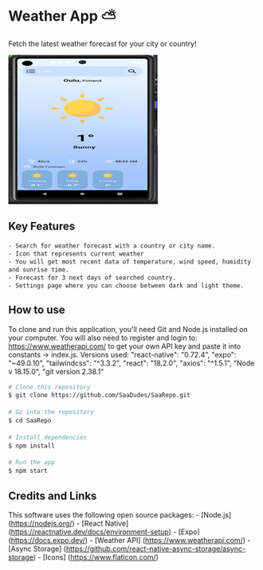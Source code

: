 # Weather App ⛅

Fetch the latest weather forecast for your city or country!

<img src="/assets/images/oulu_light_theme.png" alt="image" width="300" height="300">

## Key Features
    - Search for weather forecast with a country or city name.
    - Icon that represents current weather
    - You will get most recent data of temperature, wind speed, humidity and sunrise time.
    - Forecast for 3 next days of searched country.
    - Settings page where you can choose between dark and light theme.

##  How to use

To clone and run this application, you'll need Git and Node.js installed on your computer.
You will also need to register and login to: https://www.weatherapi.com/ to get your own API key and paste it into constants -> index.js.
Versions used: "react-native": "0.72.4", "expo": "~49.0.10", "tailwindcss": "^3.3.2", "react": "18.2.0", "axios": "^1.5.1", "Node v 18.15.0", "git version 2.38.1"

```bash
# Clone this repository
$ git clone https://github.com/SaaDudes/SaaRepo.git

# Go into the repository
$ cd SaaRepo

# Install dependencies
$ npm install

# Run the app
$ npm start
```

##  Credits and Links

This software uses the following open source packages:
    - [Node.js] (https://nodejs.org/)
    - [React Native] (https://reactnative.dev/docs/environment-setup)
    - [Expo] (https://docs.expo.dev/)
    - [Weather API] (https://www.weatherapi.com/)
    - [Async Storage] (https://github.com/react-native-async-storage/async-storage)
    - [Icons] (https://www.flaticon.com/)

